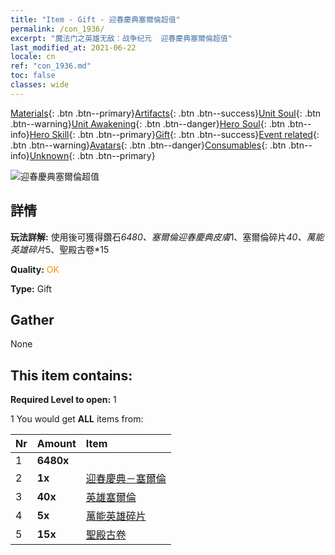 ```yaml
---
title: "Item - Gift - 迎春慶典塞爾倫超值"
permalink: /con_1936/
excerpt: "魔法门之英雄无敌：战争纪元  迎春慶典塞爾倫超值"
last_modified_at: 2021-06-22
locale: cn
ref: "con_1936.md"
toc: false
classes: wide
---
```

 [Materials](/ItemsCN/){: .btn .btn--primary}[Artifacts](/ItemsCN/Artifacts/){: .btn .btn--success}[Unit Soul](/ItemsCN/UnitSoul/){: .btn .btn--warning}[Unit Awakening](/ItemsCN/UnitAwakening/){: .btn .btn--danger}[Hero Soul](/ItemsCN/HeroSoul/){: .btn .btn--info}[Hero Skill](/ItemsCN/HeroSkill/){: .btn .btn--primary}[Gift](/ItemsCN/Gift/){: .btn .btn--success}[Event related](/ItemsCN/Events/){: .btn .btn--warning}[Avatars](/ItemsCN/Avatars/){: .btn .btn--danger}[Consumables](/ItemsCN/Consumables/){: .btn .btn--info}[Unknown](/ItemsCN/Unknown/){: .btn .btn--primary}

 ![迎春慶典塞爾倫超值](/images/t/i_907559.png)

## 詳情
 **玩法詳解:** 使用後可獲得鑽石*6480、塞爾倫迎春慶典皮膚*1、塞爾倫碎片*40、萬能英雄碎片*5、聖殿古卷*15

 **Quality:** <span style="color: #FF8C00">OK</span>

 **Type:** Gift

## Gather

  None

## This item contains:

 **Required Level to open:** 1

 1 You would get **ALL** items  from:

  | Nr | Amount |     Item    |
  |:---|:-------|:------------|
  | 1 |  **6480x** | <i class="fas fa-gem"/> |  | 
  | 2 |  **1x** | [迎春慶典－塞爾倫](/cn/Items/con_1063/) |  | 
  | 3 |  **40x** | [英雄塞爾倫](/cn/Items/her_383/) |  | 
  | 4 |  **5x** | [萬能英雄碎片](/cn/Items/her_358/) |  | 
  | 5 |  **15x** | [聖殿古卷](/cn/Items/con_697/) |  | 
